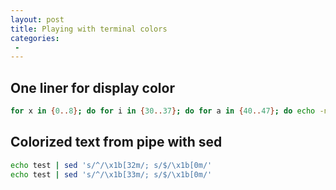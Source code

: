 ```yaml
---
layout: post
title: Playing with terminal colors
categories:
 -
---
```


## One liner for display color

```sh
for x in {0..8}; do for i in {30..37}; do for a in {40..47}; do echo -ne "\e[$x;$i;$a""m\\\e[$x;$i;$a""m\e[0;37;40m "; done; echo; done; done; echo ""
```

## Colorized text from pipe with sed

```sh
echo test | sed 's/^/\x1b[32m/; s/$/\x1b[0m/'
echo test | sed 's/^/\x1b[33m/; s/$/\x1b[0m/'

```
